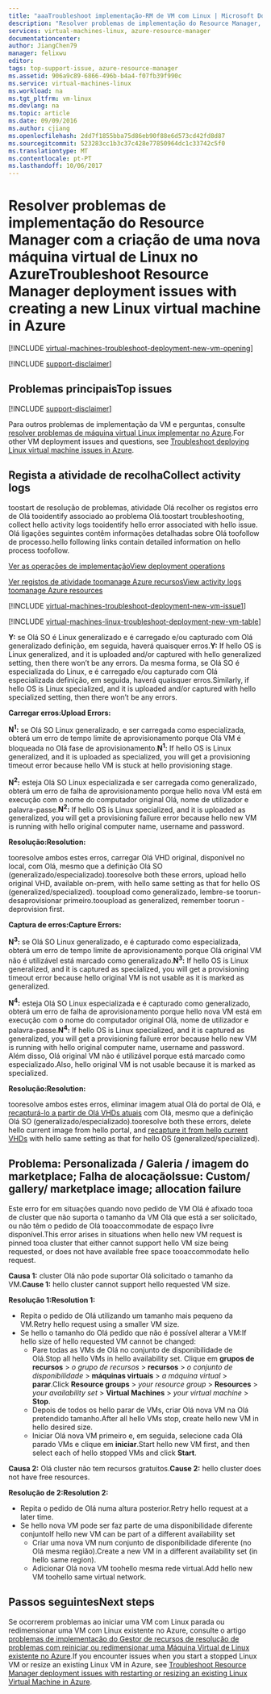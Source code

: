 ```yaml
---
title: "aaaTroubleshoot implementação-RM de VM com Linux | Microsoft Docs"
description: "Resolver problemas de implementação do Resource Manager, quando criar uma nova máquina virtual de Linux no Azure"
services: virtual-machines-linux, azure-resource-manager
documentationcenter: 
author: JiangChen79
manager: felixwu
editor: 
tags: top-support-issue, azure-resource-manager
ms.assetid: 906a9c89-6866-496b-b4a4-f07fb39f990c
ms.service: virtual-machines-linux
ms.workload: na
ms.tgt_pltfrm: vm-linux
ms.devlang: na
ms.topic: article
ms.date: 09/09/2016
ms.author: cjiang
ms.openlocfilehash: 2dd7f1855bba75d86eb90f88e6d573cd42fd8d87
ms.sourcegitcommit: 523283cc1b3c37c428e77850964dc1c33742c5f0
ms.translationtype: MT
ms.contentlocale: pt-PT
ms.lasthandoff: 10/06/2017
---
```

# <a name="troubleshoot-resource-manager-deployment-issues-with-creating-a-new-linux-virtual-machine-in-azure"></a><span data-ttu-id="e2c33-103">Resolver problemas de implementação do Resource Manager com a criação de uma nova máquina virtual de Linux no Azure</span><span class="sxs-lookup"><span data-stu-id="e2c33-103">Troubleshoot Resource Manager deployment issues with creating a new Linux virtual machine in Azure</span></span>
[!INCLUDE [virtual-machines-troubleshoot-deployment-new-vm-opening](../../../includes/virtual-machines-troubleshoot-deployment-new-vm-opening-include.md)]

[!INCLUDE [support-disclaimer](../../../includes/support-disclaimer.md)]

## <a name="top-issues"></a><span data-ttu-id="e2c33-104">Problemas principais</span><span class="sxs-lookup"><span data-stu-id="e2c33-104">Top issues</span></span>
[!INCLUDE [support-disclaimer](../../../includes/virtual-machines-linux-troubleshoot-deploy-vm-top.md)]

<span data-ttu-id="e2c33-105">Para outros problemas de implementação da VM e perguntas, consulte [resolver problemas de máquina virtual Linux implementar no Azure](troubleshoot-deploy-vm.md).</span><span class="sxs-lookup"><span data-stu-id="e2c33-105">For other VM deployment issues and questions, see [Troubleshoot deploying Linux virtual machine issues in Azure](troubleshoot-deploy-vm.md).</span></span>
## <a name="collect-activity-logs"></a><span data-ttu-id="e2c33-106">Regista a atividade de recolha</span><span class="sxs-lookup"><span data-stu-id="e2c33-106">Collect activity logs</span></span>
<span data-ttu-id="e2c33-107">toostart de resolução de problemas, atividade Olá recolher os registos erro de Olá tooidentify associado ao problema Olá.</span><span class="sxs-lookup"><span data-stu-id="e2c33-107">toostart troubleshooting, collect hello activity logs tooidentify hello error associated with hello issue.</span></span> <span data-ttu-id="e2c33-108">Olá ligações seguintes contêm informações detalhadas sobre Olá toofollow de processo.</span><span class="sxs-lookup"><span data-stu-id="e2c33-108">hello following links contain detailed information on hello process toofollow.</span></span>

[<span data-ttu-id="e2c33-109">Ver as operações de implementação</span><span class="sxs-lookup"><span data-stu-id="e2c33-109">View deployment operations</span></span>](../../azure-resource-manager/resource-manager-deployment-operations.md)

[<span data-ttu-id="e2c33-110">Ver registos de atividade toomanage Azure recursos</span><span class="sxs-lookup"><span data-stu-id="e2c33-110">View activity logs toomanage Azure resources</span></span>](../../resource-group-audit.md)

[!INCLUDE [virtual-machines-troubleshoot-deployment-new-vm-issue1](../../../includes/virtual-machines-troubleshoot-deployment-new-vm-issue1-include.md)]

[!INCLUDE [virtual-machines-linux-troubleshoot-deployment-new-vm-table](../../../includes/virtual-machines-linux-troubleshoot-deployment-new-vm-table.md)]

<span data-ttu-id="e2c33-111">**Y:** se Olá SO é Linux generalizado e é carregado e/ou capturado com Olá generalizado definição, em seguida, haverá quaisquer erros.</span><span class="sxs-lookup"><span data-stu-id="e2c33-111">**Y:** If hello OS is Linux generalized, and it is uploaded and/or captured with hello generalized setting, then there won’t be any errors.</span></span> <span data-ttu-id="e2c33-112">Da mesma forma, se Olá SO é especializada do Linux, e é carregado e/ou capturado com Olá especializada definição, em seguida, haverá quaisquer erros.</span><span class="sxs-lookup"><span data-stu-id="e2c33-112">Similarly, if hello OS is Linux specialized, and it is uploaded and/or captured with hello specialized setting, then there won’t be any errors.</span></span>

<span data-ttu-id="e2c33-113">**Carregar erros:**</span><span class="sxs-lookup"><span data-stu-id="e2c33-113">**Upload Errors:**</span></span>

<span data-ttu-id="e2c33-114">**N<sup>1</sup>:** se Olá SO Linux generalizado, e ser carregada como especializada, obterá um erro de tempo limite de aprovisionamento porque Olá VM é bloqueada no Olá fase de aprovisionamento.</span><span class="sxs-lookup"><span data-stu-id="e2c33-114">**N<sup>1</sup>:** If hello OS is Linux generalized, and it is uploaded as specialized, you will get a provisioning timeout error because hello VM is stuck at hello provisioning stage.</span></span>

<span data-ttu-id="e2c33-115">**N<sup>2</sup>:** esteja Olá SO Linux especializada e ser carregada como generalizado, obterá um erro de falha de aprovisionamento porque hello nova VM está em execução com o nome do computador original Olá, nome de utilizador e palavra-passe.</span><span class="sxs-lookup"><span data-stu-id="e2c33-115">**N<sup>2</sup>:** If hello OS is Linux specialized, and it is uploaded as generalized, you will get a provisioning failure error because hello new VM is running with hello original computer name, username and password.</span></span>

<span data-ttu-id="e2c33-116">**Resolução:**</span><span class="sxs-lookup"><span data-stu-id="e2c33-116">**Resolution:**</span></span>

<span data-ttu-id="e2c33-117">tooresolve ambos estes erros, carregar Olá VHD original, disponível no local, com Olá, mesmo que a definição Olá SO (generalizado/especializado).</span><span class="sxs-lookup"><span data-stu-id="e2c33-117">tooresolve both these errors, upload hello original VHD, available on-prem, with hello same setting as that for hello OS (generalized/specialized).</span></span> <span data-ttu-id="e2c33-118">tooupload como generalizado, lembre-se toorun-desaprovisionar primeiro.</span><span class="sxs-lookup"><span data-stu-id="e2c33-118">tooupload as generalized, remember toorun -deprovision first.</span></span>

<span data-ttu-id="e2c33-119">**Captura de erros:**</span><span class="sxs-lookup"><span data-stu-id="e2c33-119">**Capture Errors:**</span></span>

<span data-ttu-id="e2c33-120">**N<sup>3</sup>:** se Olá SO Linux generalizado, e é capturado como especializada, obterá um erro de tempo limite de aprovisionamento porque Olá original VM não é utilizável está marcado como generalizado.</span><span class="sxs-lookup"><span data-stu-id="e2c33-120">**N<sup>3</sup>:** If hello OS is Linux generalized, and it is captured as specialized, you will get a provisioning timeout error because hello original VM is not usable as it is marked as generalized.</span></span>

<span data-ttu-id="e2c33-121">**N<sup>4</sup>:** esteja Olá SO Linux especializada e é capturado como generalizado, obterá um erro de falha de aprovisionamento porque hello nova VM está em execução com o nome do computador original Olá, nome de utilizador e palavra-passe.</span><span class="sxs-lookup"><span data-stu-id="e2c33-121">**N<sup>4</sup>:** If hello OS is Linux specialized, and it is captured as generalized, you will get a provisioning failure error because hello new VM is running with hello original computer name, username and password.</span></span> <span data-ttu-id="e2c33-122">Além disso, Olá original VM não é utilizável porque está marcado como especializado.</span><span class="sxs-lookup"><span data-stu-id="e2c33-122">Also, hello original VM is not usable because it is marked as specialized.</span></span>

<span data-ttu-id="e2c33-123">**Resolução:**</span><span class="sxs-lookup"><span data-stu-id="e2c33-123">**Resolution:**</span></span>

<span data-ttu-id="e2c33-124">tooresolve ambos estes erros, eliminar imagem atual Olá do portal de Olá, e [recapturá-lo a partir de Olá VHDs atuais](capture-image.md?toc=%2fazure%2fvirtual-machines%2flinux%2ftoc.json) com Olá, mesmo que a definição Olá SO (generalizado/especializado).</span><span class="sxs-lookup"><span data-stu-id="e2c33-124">tooresolve both these errors, delete hello current image from hello portal, and [recapture it from hello current VHDs](capture-image.md?toc=%2fazure%2fvirtual-machines%2flinux%2ftoc.json) with hello same setting as that for hello OS (generalized/specialized).</span></span>

## <a name="issue-custom-gallery-marketplace-image-allocation-failure"></a><span data-ttu-id="e2c33-125">Problema: Personalizada / Galeria / imagem do marketplace; Falha de alocação</span><span class="sxs-lookup"><span data-stu-id="e2c33-125">Issue: Custom/ gallery/ marketplace image; allocation failure</span></span>
<span data-ttu-id="e2c33-126">Este erro for em situações quando novo pedido de VM Olá é afixado tooa de cluster que não suporta o tamanho da VM Olá que está a ser solicitado, ou não têm o pedido de Olá tooaccommodate de espaço livre disponível.</span><span class="sxs-lookup"><span data-stu-id="e2c33-126">This error arises in situations when hello new VM request is pinned tooa cluster that either cannot support hello VM size being requested, or does not have available free space tooaccommodate hello request.</span></span>

<span data-ttu-id="e2c33-127">**Causa 1:** cluster Olá não pode suportar Olá solicitado o tamanho da VM.</span><span class="sxs-lookup"><span data-stu-id="e2c33-127">**Cause 1:** hello cluster cannot support hello requested VM size.</span></span>

<span data-ttu-id="e2c33-128">**Resolução 1:**</span><span class="sxs-lookup"><span data-stu-id="e2c33-128">**Resolution 1:**</span></span>

* <span data-ttu-id="e2c33-129">Repita o pedido de Olá utilizando um tamanho mais pequeno da VM.</span><span class="sxs-lookup"><span data-stu-id="e2c33-129">Retry hello request using a smaller VM size.</span></span>
* <span data-ttu-id="e2c33-130">Se hello o tamanho do Olá pedido que não é possível alterar a VM:</span><span class="sxs-lookup"><span data-stu-id="e2c33-130">If hello size of hello requested VM cannot be changed:</span></span>
  * <span data-ttu-id="e2c33-131">Pare todas as VMs de Olá no conjunto de disponibilidade de Olá.</span><span class="sxs-lookup"><span data-stu-id="e2c33-131">Stop all hello VMs in hello availability set.</span></span>
    <span data-ttu-id="e2c33-132">Clique em **grupos de recursos** > *o grupo de recursos* > **recursos** > *o conjunto de disponibilidade* > **máquinas virtuais** > *a máquina virtual* > **parar**.</span><span class="sxs-lookup"><span data-stu-id="e2c33-132">Click **Resource groups** > *your resource group* > **Resources** > *your availability set* > **Virtual Machines** > *your virtual machine* > **Stop**.</span></span>
  * <span data-ttu-id="e2c33-133">Depois de todos os hello parar de VMs, criar Olá nova VM na Olá pretendido tamanho.</span><span class="sxs-lookup"><span data-stu-id="e2c33-133">After all hello VMs stop, create hello new VM in hello desired size.</span></span>
  * <span data-ttu-id="e2c33-134">Iniciar Olá nova VM primeiro e, em seguida, selecione cada Olá parado VMs e clique em **iniciar**.</span><span class="sxs-lookup"><span data-stu-id="e2c33-134">Start hello new VM first, and then select each of hello stopped VMs and click **Start**.</span></span>

<span data-ttu-id="e2c33-135">**Causa 2:** Olá cluster não tem recursos gratuitos.</span><span class="sxs-lookup"><span data-stu-id="e2c33-135">**Cause 2:** hello cluster does not have free resources.</span></span>

<span data-ttu-id="e2c33-136">**Resolução de 2:**</span><span class="sxs-lookup"><span data-stu-id="e2c33-136">**Resolution 2:**</span></span>

* <span data-ttu-id="e2c33-137">Repita o pedido de Olá numa altura posterior.</span><span class="sxs-lookup"><span data-stu-id="e2c33-137">Retry hello request at a later time.</span></span>
* <span data-ttu-id="e2c33-138">Se hello nova VM pode ser faz parte de uma disponibilidade diferente conjunto</span><span class="sxs-lookup"><span data-stu-id="e2c33-138">If hello new VM can be part of a different availability set</span></span>
  * <span data-ttu-id="e2c33-139">Criar uma nova VM num conjunto de disponibilidade diferente (no Olá mesma região).</span><span class="sxs-lookup"><span data-stu-id="e2c33-139">Create a new VM in a different availability set (in hello same region).</span></span>
  * <span data-ttu-id="e2c33-140">Adicionar Olá nova VM toohello mesma rede virtual.</span><span class="sxs-lookup"><span data-stu-id="e2c33-140">Add hello new VM toohello same virtual network.</span></span>

## <a name="next-steps"></a><span data-ttu-id="e2c33-141">Passos seguintes</span><span class="sxs-lookup"><span data-stu-id="e2c33-141">Next steps</span></span>
<span data-ttu-id="e2c33-142">Se ocorrerem problemas ao iniciar uma VM com Linux parada ou redimensionar uma VM com Linux existente no Azure, consulte o artigo [problemas de implementação do Gestor de recursos de resolução de problemas com reiniciar ou redimensionar uma Máquina Virtual de Linux existente no Azure](restart-resize-error-troubleshooting.md?toc=%2fazure%2fvirtual-machines%2flinux%2ftoc.json).</span><span class="sxs-lookup"><span data-stu-id="e2c33-142">If you encounter issues when you start a stopped Linux VM or resize an existing Linux VM in Azure, see [Troubleshoot Resource Manager deployment issues with restarting or resizing an existing Linux Virtual Machine in Azure](restart-resize-error-troubleshooting.md?toc=%2fazure%2fvirtual-machines%2flinux%2ftoc.json).</span></span>

